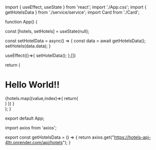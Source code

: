 import { useEffect, useState } from 'react';
import './App.css';
import { getHotelsData } from './service/service';
import Card from './Card';

function App() {

  const [hotels, setHotels] = useState(null);

  const setHotelData = async() => {
    const data = await getHotelsData();
    setHotels(data.data);
  }

  useEffect(()=>{
    setHotelData();
  },[])

  return (
    <div className="App">
      <h1>Hello World!!</h1>
      {hotels.map((value,index)=>{
        return(
          <div key={value.id}>
            <Card title={value.address} price={value.pricePerNight}/>
          </div>
        )
      })
      }
    </div>
  );
}

export default App;

















import axios from 'axios';

export const getHotelsData = () => {
    return axios.get("https://hotels-api-4ltr.onrender.com/api/hotels");
}
